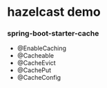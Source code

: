# hazelcast demo

### spring-boot-starter-cache
* @EnableCaching
* @Cacheable
* @CacheEvict
* @CachePut
* @CacheConfig

